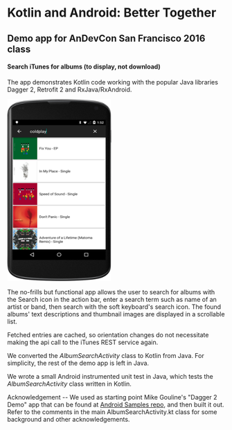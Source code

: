 Kotlin and Android: Better Together
===================================

## Demo app for AnDevCon San Francisco 2016 class
#### Search iTunes for albums (to display, not download)

The app demonstrates Kotlin code working with the popular Java libraries Dagger 2, Retrofit 2 and
RxJava/RxAndroid.

<img src="DemoAppSreenshot.png" width="240" height="420" />

The no-frills but functional app allows the user to search for albums with the Search icon in the
action bar, enter a search term such as name of an artist or band, then search with the soft
keyboard's search icon. The found albums' text descriptions and thumbnail images are displayed in
a scrollable list.

Fetched entries are cached, so orientation changes do not necessitate making the api call to the
iTunes REST service again.

We converted the *AlbumSearchActivity* class to Kotlin from Java. For simplicity, the rest of the
demo app is left in Java.

We wrote a small Android instrumented unit test in Java, which tests the *AlbumSearchActivity* class
written in Kotlin.

Acknowledgement -- We used as starting point Mike Gouline's "Dagger 2 Demo" app that can be found at
[Android Samples repo](https://github.com/mgouline/android-samples), and then built it out.
Refer to the comments in the main AlbumSearchActivity.kt class for some background and other
acknowledgements.
